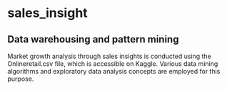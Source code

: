 # sales_insight

## Data warehousing and pattern mining
Market growth analysis through sales insights is conducted using the Onlineretail.csv file, which is accessible on Kaggle. Various data mining algorithms and exploratory data analysis concepts are employed for this purpose.
